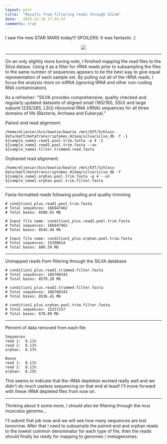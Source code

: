 ```yaml
---
layout: post
title:  "Results from filtering reads through SILVA"
date:   2015-12-18 17:55:47
comments: true
---
```


I saw the new STAR WARS today!!!  SPOILERS:  It was fantastic :)

<div style="text-align:center"><img src ="http://www.rawstory.com/wp-content/uploads/2015/10/star-wars-800x430.jpg" /></div>

---------------------------------------

On an only slightly more boring note, I finished mapping the read files to the Silva datase.  Using it as a filter for rRNA reads 
prior to subsampling the files to the same number of sequences appears to be the best way to give equal representation of each 
sample set.  By pulling out all of the rRNA reads, I focus the analysis more on mRNA (ignoring tRNA and other non-coding 
RNA contamination).

As a refresher:  "SILVA provides comprehensive, quality checked and regularly updated datasets of aligned small (16S/18S, SSU) 
and large subunit (23S/28S, LSU) ribosomal RNA (rRNA) sequences for all three domains of life (Bacteria, Archaea and Eukarya)."


Paired-end read alignment:

	/home/mljenior/bin/bowtie/bowtie /mnt/EXT/Schloss-data/matt/metatranscriptomes_HiSeq/silva/silva_db -f -1 ${sample_name}.read1.pool.trim.fasta -p 4 -2 ${sample_name}.read2.pool.trim.fasta --un ${sample_name}.filter.trimmed.read.fasta

Orphaned read alignment:

	/home/mljenior/bin/bowtie/bowtie /mnt/EXT/Schloss-data/matt/metatranscriptomes_HiSeq/silva/silva_db -f ${sample_name}.orphan.pool.trim.fasta -p 4 --un ${sample_name}.orphan.pool.trim.filter.fasta


---------------------------------------

Fasta-formatted reads following pooling and quality trimming

	# condition1_plus.read1.pool.trim.fasta
	# Total sequences: 166947462
	# Total bases: 8588.91 Mb

	# Input file name: condition1_plus.read2.pool.trim.fasta
	# Total sequences: 166947462
	# Total bases: 8545.94 Mb

	# Input file name: condition1_plus.orphan.pool.trim.fasta
	# Total sequences: 15298814
	# Total bases: 680.59 Mb


---------------------------------------

Unmapped reads from filtering through the SILVA database

	# condition1_plus.read1.trimmed.filter.fasta
	# Total sequences: 166760343
	# Total bases: 8579.28 Mb
	
	# condition1_plus.read2.trimmed.filter.fasta
	# Total sequences: 166760343
	# Total bases: 8536.41 Mb

	# condition1_plus.orphan.pool.trim.filter.fasta
	# Total sequences: 15257237
	# Total bases: 678.89 Mb


---------------------------------------

Percent of data removed from each file

	Sequences
	read 1:  0.11%
	read 2:  0.11%
	orphan:  0.27%

	Bases
	read 1:  0.11%
	read 2:  0.11%
	orphan:  0.25%

This seems to indicate that the rRNA depletion worked really well and we didn't do much useless sequencing on that 
end at least!  I'll move forward with these rRNA depleted files from now on.

---------------------------------------


Thinking about it some more, I should also be filtering through the mus musculus genome...

I'll submit that job now and we will see how many sequences are lost tomorrow.  After that 
I need to subsample the paired-end and orphan reads to the lowest common denominator for each 
type of file, then the reads should finally be ready for mapping to genomes / metagenomes.
